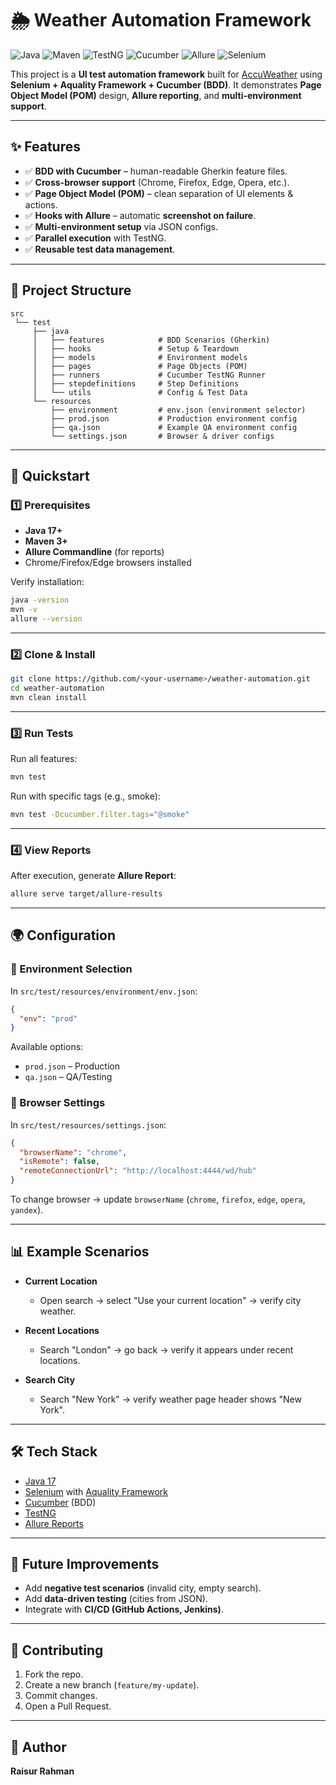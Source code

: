 
# 🌦️ Weather Automation Framework

![Java](https://img.shields.io/badge/Java-17-orange?logo=java\&logoColor=white)
![Maven](https://img.shields.io/badge/Maven-3+-C71A36?logo=apache-maven\&logoColor=white)
![TestNG](https://img.shields.io/badge/TestNG-Automation-blueviolet?logo=testng\&logoColor=white)
![Cucumber](https://img.shields.io/badge/Cucumber-BDD-23D96C?logo=cucumber\&logoColor=white)
![Allure](https://img.shields.io/badge/Allure-Reports-FF69B4?logo=allure\&logoColor=white)
![Selenium](https://img.shields.io/badge/Selenium-WebDriver-43B02A?logo=selenium\&logoColor=white)

This project is a **UI test automation framework** built for [AccuWeather](https://www.accuweather.com/) using **Selenium + Aquality Framework + Cucumber (BDD)**.
It demonstrates **Page Object Model (POM)** design, **Allure reporting**, and **multi-environment support**.

---

## ✨ Features

* ✅ **BDD with Cucumber** – human-readable Gherkin feature files.
* ✅ **Cross-browser support** (Chrome, Firefox, Edge, Opera, etc.).
* ✅ **Page Object Model (POM)** – clean separation of UI elements & actions.
* ✅ **Hooks with Allure** – automatic **screenshot on failure**.
* ✅ **Multi-environment setup** via JSON configs.
* ✅ **Parallel execution** with TestNG.
* ✅ **Reusable test data management**.

---

## 📂 Project Structure

```
src
 └── test
     ├── java
     │   ├── features            # BDD Scenarios (Gherkin)
     │   ├── hooks               # Setup & Teardown
     │   ├── models              # Environment models
     │   ├── pages               # Page Objects (POM)
     │   ├── runners             # Cucumber TestNG Runner
     │   ├── stepdefinitions     # Step Definitions
     │   └── utils               # Config & Test Data
     └── resources
         ├── environment         # env.json (environment selector)
         ├── prod.json           # Production environment config
         ├── qa.json             # Example QA environment config
         └── settings.json       # Browser & driver configs
```

---

## 🚀 Quickstart

### 1️⃣ Prerequisites

* **Java 17+**
* **Maven 3+**
* **Allure Commandline** (for reports)
* Chrome/Firefox/Edge browsers installed

Verify installation:

```bash
java -version
mvn -v
allure --version
```

---

### 2️⃣ Clone & Install

```bash
git clone https://github.com/<your-username>/weather-automation.git
cd weather-automation
mvn clean install
```

---

### 3️⃣ Run Tests

Run all features:

```bash
mvn test
```

Run with specific tags (e.g., smoke):

```bash
mvn test -Dcucumber.filter.tags="@smoke"
```

---

### 4️⃣ View Reports

After execution, generate **Allure Report**:

```bash
allure serve target/allure-results
```

---

## 🌍 Configuration

### 🔹 Environment Selection

In `src/test/resources/environment/env.json`:

```json
{
  "env": "prod"
}
```

Available options:

* `prod.json` – Production
* `qa.json` – QA/Testing

### 🔹 Browser Settings

In `src/test/resources/settings.json`:

```json
{
  "browserName": "chrome",
  "isRemote": false,
  "remoteConnectionUrl": "http://localhost:4444/wd/hub"
}
```

To change browser → update `browserName` (`chrome`, `firefox`, `edge`, `opera`, `yandex`).

---

## 📊 Example Scenarios

* **Current Location**

    * Open search → select "Use your current location" → verify city weather.
* **Recent Locations**

    * Search "London" → go back → verify it appears under recent locations.
* **Search City**

    * Search "New York" → verify weather page header shows "New York".

---

## 🛠️ Tech Stack

* [Java 17](https://adoptopenjdk.net/)
* [Selenium](https://www.selenium.dev/) with [Aquality Framework](https://github.com/aquality-automation/aquality-selenium)
* [Cucumber](https://cucumber.io/) (BDD)
* [TestNG](https://testng.org/)
* [Allure Reports](https://docs.qameta.io/allure/)

---

## 📌 Future Improvements

* Add **negative test scenarios** (invalid city, empty search).
* Add **data-driven testing** (cities from JSON).
* Integrate with **CI/CD (GitHub Actions, Jenkins)**.

---

## 🤝 Contributing

1. Fork the repo.
2. Create a new branch (`feature/my-update`).
3. Commit changes.
4. Open a Pull Request.

---

## 👤 Author

**Raisur Rahman**

